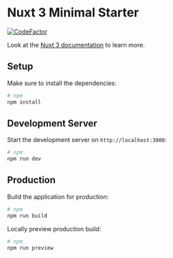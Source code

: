 # Nuxt 3 Minimal Starter

[![CodeFactor](https://www.codefactor.io/repository/github/teschiopol/onlymaya-food/badge)](https://www.codefactor.io/repository/github/teschiopol/onlymaya-food)

Look at the [Nuxt 3 documentation](https://nuxt.com/docs/getting-started/introduction) to learn more.

## Setup

Make sure to install the dependencies:

```bash
# npm
npm install
```

## Development Server

Start the development server on `http://localhost:3000`:

```bash
# npm
npm run dev
```

## Production

Build the application for production:

```bash
# npm
npm run build
```

Locally preview production build:

```bash
# npm
npm run preview
```
